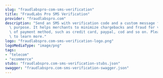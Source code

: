 ```yaml
---
slug: "fraudlabspro-com-sms-verification"
title: "FraudLabs Pro SMS Verification"
provider: "fraudlabspro.com"
description: "Send an SMS with verification code and a custom message for authentication\
  \ purpose. It helps merchants to minimize chargebacks and fraud for various kinds\
  \ of payment method, such as credit card, paypal, cod and so on. Please visit https://www.fraudlabspro.com\
  \ to learn more."
logo: "fraudlabspro.com-sms-verification-logo.png"
logoMediaType: "image/png"
tags:
- "telecom"
- "ecommerce"
stubs: "fraudlabspro.com-sms-verification-stubs.json"
swagger: "fraudlabspro.com-sms-verification-swagger.json"
---
```

